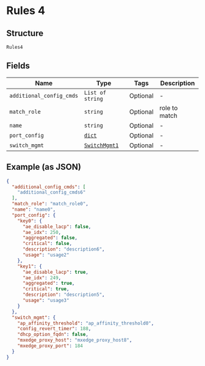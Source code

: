 
# Rules 4

## Structure

`Rules4`

## Fields

| Name | Type | Tags | Description |
|  --- | --- | --- | --- |
| `additional_config_cmds` | `List of string` | Optional | - |
| `match_role` | `string` | Optional | role to match |
| `name` | `string` | Optional | - |
| `port_config` | [`dict`](../../doc/models/junos-port-config.md) | Optional | - |
| `switch_mgmt` | [`SwitchMgmt1`](../../doc/models/switch-mgmt-1.md) | Optional | - |

## Example (as JSON)

```json
{
  "additional_config_cmds": [
    "additional_config_cmds6"
  ],
  "match_role": "match_role0",
  "name": "name0",
  "port_config": {
    "key0": {
      "ae_disable_lacp": false,
      "ae_idx": 250,
      "aggregated": false,
      "critical": false,
      "description": "description6",
      "usage": "usage2"
    },
    "key1": {
      "ae_disable_lacp": true,
      "ae_idx": 249,
      "aggregated": true,
      "critical": true,
      "description": "description5",
      "usage": "usage3"
    }
  },
  "switch_mgmt": {
    "ap_affinity_threshold": "ap_affinity_threshold0",
    "config_revert_timer": 188,
    "dhcp_option_fqdn": false,
    "mxedge_proxy_host": "mxedge_proxy_host8",
    "mxedge_proxy_port": 184
  }
}
```

